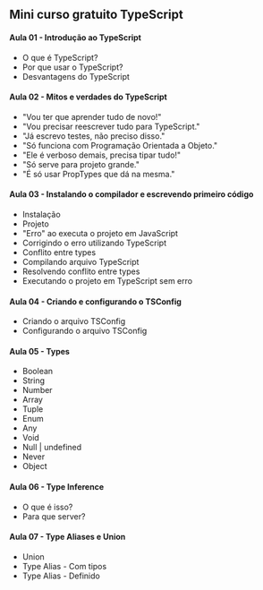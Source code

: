 <h2>Mini curso gratuito TypeScript</h2>

<h4>Aula 01 - Introdução ao TypeScript</h4>
<ul>
  <li>O que é TypeScript?</li>
  <li>Por que usar o TypeScript?</li>
  <li>Desvantagens do TypeScript</li>
 </ul>

<h4>Aula 02 - Mitos e verdades do TypeScript</h4>
<ul>
  <li>"Vou ter que aprender tudo de novo!"</li>
  <li>"Vou precisar reescrever tudo para TypeScript."</li>
  <li>"Já escrevo testes, não preciso disso."</li>
  <li>"Só funciona com Programação Orientada a Objeto."</li>
  <li>"Ele é verboso demais, precisa tipar tudo!"</li>
  <li>"Só serve para projeto grande."</li>
  <li>"É só usar PropTypes que dá na mesma."</li>
 </ul>
  
  <h4>Aula 03 - Instalando o compilador e escrevendo primeiro código</h4>
  <ul>
    <li>Instalação</li>
    <li>Projeto</li>
    <li>"Erro" ao executa o projeto em JavaScript</li>
    <li>Corrigindo o erro utilizando TypeScript</li>
    <li>Conflito entre types </li>
    <li>Compilando arquivo TypeScript</li>
    <li>Resolvendo conflito entre types</li>
    <li>Executando o projeto em TypeScript sem erro</li>
  </ul>
  
  <h4>Aula 04 -  Criando e configurando o TSConfig</h4>
  <ul>
    <li>Criando o arquivo TSConfig</li>
    <li>Configurando o arquivo TSConfig</li>
  </ul>
  
  <h4>Aula 05 - Types</h4>
  <ul>
  <li>Boolean</li>
  <li>String</li>
  <li>Number</li>
  <li>Array</li>
  <li>Tuple</li>
  <li>Enum</li>
  <li>Any</li>
  <li>Void</li>
  <li>Null | undefined</li>
  <li>Never</li>
  <li>Object</li>
  </ul>
  
  <h4>Aula 06 - Type Inference</h4>
  <ul>
  <li>O que é isso?</li>
  <li>Para que server?</li>
  </ul>
  
  <h4>Aula 07 - Type Aliases e Union</h4>
  <ul>
  <li>Union</li>
  <li>Type Alias - Com tipos</li>
  <li>Type Alias - Definido</li>
  </ul>
                                        
